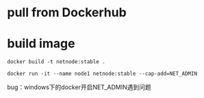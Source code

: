 # pull from Dockerhub

# build image
```
docker build -t netnode:stable .
```

```
docker run -it --name node1 netnode:stable --cap-add=NET_ADMIN
```
bug：windows下的docker开启NET_ADMIN遇到问题
